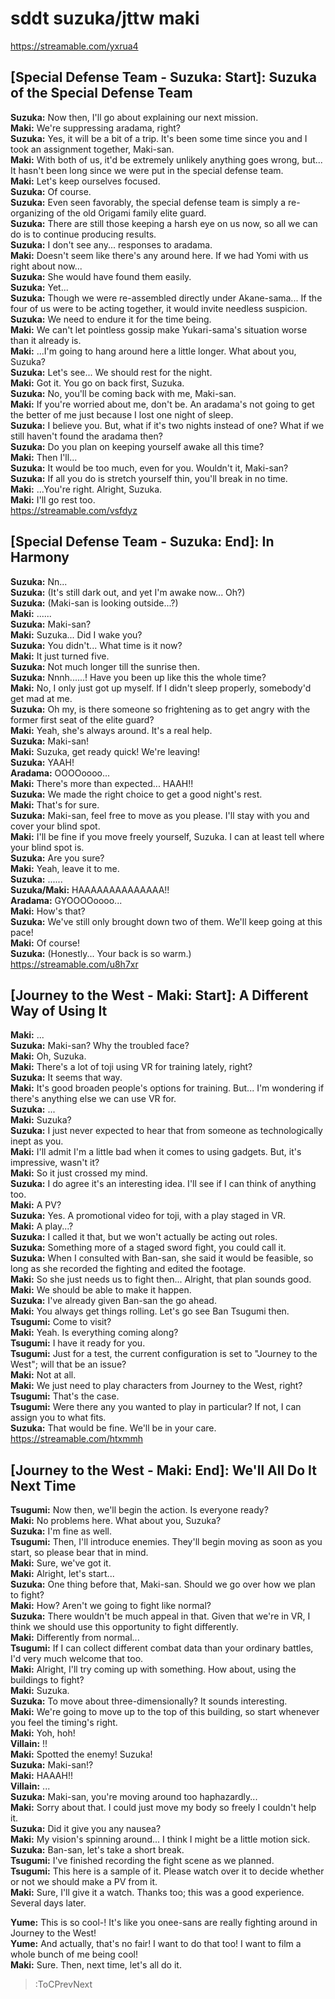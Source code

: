 
sddt suzuka/jttw maki
=====================
https://streamable.com/yxrua4

  

## [Special Defense Team - Suzuka: Start\]: Suzuka of the Special Defense Team
**Suzuka:** Now then, I'll go about explaining our next mission\.  
**Maki:** We're suppressing aradama, right\?  
**Suzuka:** Yes, it will be a bit of a trip\. It's been some time since you and I took an assignment together, Maki-san\.  
**Maki:** With both of us, it'd be extremely unlikely anything goes wrong, but\.\.\. It hasn't been long since we were put in the special defense team\.  
**Maki:** Let's keep ourselves focused\.  
**Suzuka:** Of course\.  
**Suzuka:** Even seen favorably, the special defense team is simply a re-organizing of the old Origami family elite guard\.  
**Suzuka:** There are still those keeping a harsh eye on us now, so all we can do is to continue producing results\.  
**Suzuka:** I don't see any\.\.\. responses to aradama\.  
**Maki:** Doesn't seem like there's any around here\. If we had Yomi with us right about now\.\.\.  
**Suzuka:** She would have found them easily\.  
**Suzuka:** Yet\.\.\.  
**Suzuka:** Though we were re-assembled directly under Akane-sama\.\.\. If the four of us were to be acting together, it would invite needless suspicion\.  
**Suzuka:** We need to endure it for the time being\.  
**Maki:** We can't let pointless gossip make Yukari-sama's situation worse than it already is\.  
**Maki:** \.\.\.I'm going to hang around here a little longer\. What about you, Suzuka\?  
**Suzuka:** Let's see\.\.\. We should rest for the night\.  
**Maki:** Got it\. You go on back first, Suzuka\.  
**Suzuka:** No, you'll be coming back with me, Maki-san\.  
**Maki:** If you're worried about me, don't be\. An aradama's not going to get the better of me just because I lost one night of sleep\.  
**Suzuka:** I believe you\. But, what if it's two nights instead of one\? What if we still haven't found the aradama then\?  
**Suzuka:** Do you plan on keeping yourself awake all this time\?  
**Maki:** Then I'll\.\.\.  
**Suzuka:** It would be too much, even for you\. Wouldn't it, Maki-san\?  
**Suzuka:** If all you do is stretch yourself thin, you'll break in no time\.  
**Maki:** \.\.\.You're right\. Alright, Suzuka\.  
**Maki:** I'll go rest too\.  
https://streamable.com/vsfdyz

  

## [Special Defense Team - Suzuka: End\]: In Harmony
**Suzuka:** Nn\.\.\.  
**Suzuka:** (It's still dark out, and yet I'm awake now\.\.\. Oh\?\)  
**Suzuka:** (Maki-san is looking outside\.\.\.\?\)  
**Maki:** \.\.\.\.\.\.  
**Suzuka:** Maki-san\?  
**Maki:** Suzuka\.\.\. Did I wake you\?  
**Suzuka:** You didn't\.\.\. What time is it now\?  
**Maki:** It just turned five\.  
**Suzuka:** Not much longer till the sunrise then\.  
**Suzuka:** Nnnh\.\.\.\.\.\.\! Have you been up like this the whole time\?  
**Maki:** No, I only just got up myself\. If I didn't sleep properly, somebody'd get mad at me\.  
**Suzuka:** Oh my, is there someone so frightening as to get angry with the former first seat of the elite guard\?  
**Maki:** Yeah, she's always around\. It's a real help\.  
**Suzuka:** Maki-san\!  
**Maki:** Suzuka, get ready quick\! We're leaving\!  
**Suzuka:** YAAH\!  
**Aradama:** OOOOoooo\.\.\.  
**Maki:** There's more than expected\.\.\. HAAH\!\!  
**Suzuka:** We made the right choice to get a good night's rest\.  
**Maki:** That's for sure\.  
**Suzuka:** Maki-san, feel free to move as you please\. I'll stay with you and cover your blind spot\.  
**Maki:** I'll be fine if you move freely yourself, Suzuka\. I can at least tell where your blind spot is\.  
**Suzuka:** Are you sure\?  
**Maki:** Yeah, leave it to me\.  
**Suzuka:** \.\.\.\.\.\.  
**Suzuka/Maki:** HAAAAAAAAAAAAAA\!\!  
**Aradama:** GYOOOOoooo\.\.\.  
**Maki:** How's that\?  
**Suzuka:** We've still only brought down two of them\. We'll keep going at this pace\!  
**Maki:** Of course\!  
**Suzuka:** (Honestly\.\.\. Your back is so warm\.\)  
https://streamable.com/u8h7xr

  

## [Journey to the West - Maki: Start\]: A Different Way of Using It
**Maki:** \.\.\.  
**Suzuka:** Maki-san\? Why the troubled face\?  
**Maki:** Oh, Suzuka\.  
**Maki:** There's a lot of toji using VR for training lately, right\?  
**Suzuka:** It seems that way\.  
**Maki:** It's good broaden people's options for training\. But\.\.\. I'm wondering if there's anything else we can use VR for\.  
**Suzuka:** \.\.\.  
**Maki:** Suzuka\?  
**Suzuka:** I just never expected to hear that from someone as technologically inept as you\.  
**Maki:** I'll admit I'm a little bad when it comes to using gadgets\. But, it's impressive, wasn't it\?  
**Maki:** So it just crossed my mind\.  
**Suzuka:** I do agree it's an interesting idea\. I'll see if I can think of anything too\.  
**Maki:** A PV\?  
**Suzuka:** Yes\. A promotional video for toji, with a play staged in VR\.  
**Maki:** A play\.\.\.\?  
**Suzuka:** I called it that, but we won't actually be acting out roles\.  
**Suzuka:** Something more of a staged sword fight, you could call it\.  
**Suzuka:** When I consulted with Ban-san, she said it would be feasible, so long as she recorded the fighting and edited the footage\.  
**Maki:** So she just needs us to fight then\.\.\. Alright, that plan sounds good\.  
**Maki:** We should be able to make it happen\.  
**Suzuka:** I've already given Ban-san the go ahead\.  
**Maki:** You always get things rolling\. Let's go see Ban Tsugumi then\.  
**Tsugumi:** Come to visit\?  
**Maki:** Yeah\. Is everything coming along\?  
**Tsugumi:** I have it ready for you\.  
**Tsugumi:** Just for a test, the current configuration is set to \"Journey to the West\"; will that be an issue\?  
**Maki:** Not at all\.  
**Maki:** We just need to play characters from Journey to the West, right\?  
**Tsugumi:** That's the case\.  
**Tsugumi:** Were there any you wanted to play in particular\? If not, I can assign you to what fits\.  
**Suzuka:** That would be fine\. We'll be in your care\.  
https://streamable.com/htxmmh

  

## [Journey to the West - Maki: End\]: We'll All Do It Next Time
**Tsugumi:** Now then, we'll begin the action\. Is everyone ready\?  
**Maki:** No problems here\. What about you, Suzuka\?  
**Suzuka:** I'm fine as well\.  
**Tsugumi:** Then, I'll introduce enemies\. They'll begin moving as soon as you start, so please bear that in mind\.  
**Maki:** Sure, we've got it\.  
**Maki:** Alright, let's start\.\.\.  
**Suzuka:** One thing before that, Maki-san\. Should we go over how we plan to fight\?  
**Maki:** How\? Aren't we going to fight like normal\?  
**Suzuka:** There wouldn't be much appeal in that\. Given that we're in VR, I think we should use this opportunity to fight differently\.  
**Maki:** Differently from normal\.\.\.  
**Tsugumi:** If I can collect different combat data than your ordinary battles, I'd very much welcome that too\.  
**Maki:** Alright, I'll try coming up with something\. How about, using the buildings to fight\?  
**Maki:** Suzuka\.  
**Suzuka:** To move about three-dimensionally\? It sounds interesting\.  
**Maki:** We're going to move up to the top of this building, so start whenever you feel the timing's right\.  
**Maki:** Yoh, hoh\!  
**Villain:** \!\!  
**Maki:** Spotted the enemy\! Suzuka\!  
**Suzuka:** Maki-san\!\?  
**Maki:** HAAAH\!\!  
**Villain:** \.\.\.  
**Suzuka:** Maki-san, you're moving around too haphazardly\.\.\.  
**Maki:** Sorry about that\. I could just move my body so freely I couldn't help it\.  
**Suzuka:** Did it give you any nausea\?   
**Maki:** My vision's spinning around\.\.\. I think I might be a little motion sick\.  
**Suzuka:** Ban-san, let's take a short break\.  
**Tsugumi:** I've finished recording the fight scene as we planned\.  
**Tsugumi:** This here is a sample of it\. Please watch over it to decide whether or not we should make a PV from it\.  
**Maki:** Sure, I'll give it a watch\. Thanks too; this was a good experience\.  
Several days later\.

  
**Yume:** This is so cool-\! It's like you onee-sans are really fighting around in Journey to the West\!  
**Yume:** And actually, that's no fair\! I want to do that too\! I want to film a whole bunch of me being cool\!  
**Maki:** Sure\. Then, next time, let's all do it\.  
> :ToCPrevNext